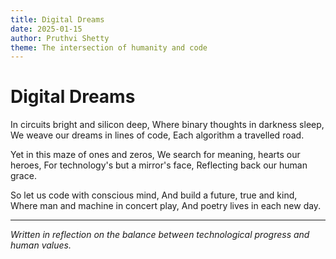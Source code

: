 ```yaml
---
title: Digital Dreams
date: 2025-01-15
author: Pruthvi Shetty
theme: The intersection of humanity and code
---
```


# Digital Dreams

In circuits bright and silicon deep,
Where binary thoughts in darkness sleep,
We weave our dreams in lines of code,
Each algorithm a travelled road.

Yet in this maze of ones and zeros,
We search for meaning, hearts our heroes,
For technology's but a mirror's face,
Reflecting back our human grace.

So let us code with conscious mind,
And build a future, true and kind,
Where man and machine in concert play,
And poetry lives in each new day.

---

*Written in reflection on the balance between technological progress and human values.*
